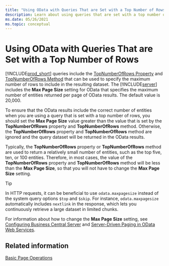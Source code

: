 ```yaml
---
title: "Using OData with Queries That are Set with a Top Number of Rows"
description: Learn about using queries that are set with a top number of rows.
ms.date: 05/26/2021
ms.topic: conceptual
---
```

# Using OData with Queries That are Set with a Top Number of Rows

[!INCLUDE[prod_short](../developer/includes/prod_short.md)] queries include the [TopNumberOfRows Property](../developer/properties/devenv-TopNumberOfRows-Property.md) and [TopNumberOfRows Method](../developer/methods-auto/query/queryinstance-topnumberofrows-method.md) that can be used to specify the maximum number of rows to include in the resulting dataset. The [!INCLUDE[server](../developer/includes/server.md)] includes the **Max Page Size** setting for OData that specifies the maximum number of entities returned per page of OData results. The default value is 20,000.  
  
To ensure that the OData results include the correct number of entities when you are using a query that is set with a top number of rows, you should set the **Max Page Size** value greater than the value that is set by the **TopNumberOfRows**  property and **TopNumberOfRows**  method. Otherwise, the **TopNumberOfRows** property and **TopNumberOfRows** method are ignored and the query dataset will be returned in the OData results.  
  
Typically, the **TopNumberOfRows** property or **TopNumberOfRows** method are used to return a relatively small number of entities, such as the top five, ten, or 100 entities. Therefore, in most cases, the value of the **TopNumberOfRows** property and **TopNumberOfRows** method will be less than the **Max Page Size**, so that you will not have to change the **Max Page Size** setting. 

> [!TIP]
> In HTTP requests, it can be beneficial to use `odata.maxpagesize` instead of the system query options `$top` and `$skip`. For instance, `odata.maxpagesize` automatically includes `nextlink` in the response, which lets you continuously retrieve a large dataset in limited chunks. 

For information about how to change the **Max Page Size** setting, see [Configuring Business Central Server](../administration/configure-server-instance.md) and [Server-Driven Paging in OData Web Services](Server-Driven-Paging-in-OData-Web-Services.md).

## Related information

[Basic Page Operations](Basic-Page-Operations.md)

